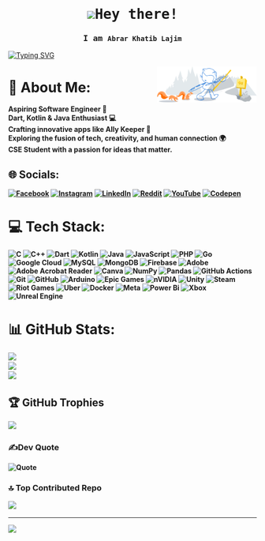 <!-- <h1 align="center">Hi 👋, I'm Lajim </h1> -->
<!-- <h3 align="center">A CS student from Bangladesh</h3> -->

<samp>
    <h1 align="center"><img src="https://raw.githubusercontent.com/MartinHeinz/MartinHeinz/master/wave.gif" width="32px">Hey there!</h1>
</samp>

<samp>
    <h3 align="center">I am <code><b>Abrar Khatib Lajim</b></code></h3>
</samp>

[![Typing SVG](http://readme-typing-svg.herokuapp.com?font=Fira+Code&pause=1000&width=435&lines=Arch+Linux+%2B+KDE+plasma;A+student+at+PSTU;studying+BSc.+in+CSE+)](https://git.io/typing-svg)

<!-- Git Header SVG -->
<p><img width="40%" align="right" alt="Github Header" src="git-header.svg"/></p>

<b>



# 💫 About Me:
Aspiring Software Engineer 🚀 <br>Dart, Kotlin & Java Enthusiast 💻 <br>Crafting innovative apps like Ally Keeper 🌟 <br>Exploring the fusion of tech, creativity, and human connection 🌍 <br>CSE Student with a passion for ideas that matter.


## 🌐 Socials:
[![Facebook](https://img.shields.io/badge/Facebook-%231877F2.svg?logo=Facebook&logoColor=white)](https://facebook.com/august.abrar) [![Instagram](https://img.shields.io/badge/Instagram-%23E4405F.svg?logo=Instagram&logoColor=white)](https://instagram.com/abrar_khatibb) [![LinkedIn](https://img.shields.io/badge/LinkedIn-%230077B5.svg?logo=linkedin&logoColor=white)](https://linkedin.com/in/abrar-khatib) [![Reddit](https://img.shields.io/badge/Reddit-%23FF4500.svg?logo=Reddit&logoColor=white)](https://reddit.com/user/abrar_khatib) [![YouTube](https://img.shields.io/badge/YouTube-%23FF0000.svg?logo=YouTube&logoColor=white)](https://youtube.com/@proxymo6132) [![Codepen](https://img.shields.io/badge/Codepen-000000?style=for-the-badge&logo=codepen&logoColor=white)](https://codepen.io/Abrar-Khatib) 

# 💻 Tech Stack:
![C](https://img.shields.io/badge/c-%2300599C.svg?style=for-the-badge&logo=c&logoColor=white) ![C++](https://img.shields.io/badge/c++-%2300599C.svg?style=for-the-badge&logo=c%2B%2B&logoColor=white) ![Dart](https://img.shields.io/badge/dart-%230175C2.svg?style=for-the-badge&logo=dart&logoColor=white) ![Kotlin](https://img.shields.io/badge/kotlin-%237F52FF.svg?style=for-the-badge&logo=kotlin&logoColor=white) ![Java](https://img.shields.io/badge/java-%23ED8B00.svg?style=for-the-badge&logo=openjdk&logoColor=white) ![JavaScript](https://img.shields.io/badge/javascript-%23323330.svg?style=for-the-badge&logo=javascript&logoColor=%23F7DF1E) ![PHP](https://img.shields.io/badge/php-%23777BB4.svg?style=for-the-badge&logo=php&logoColor=white) ![Go](https://img.shields.io/badge/go-%2300ADD8.svg?style=for-the-badge&logo=go&logoColor=white) ![Google Cloud](https://img.shields.io/badge/GoogleCloud-%234285F4.svg?style=for-the-badge&logo=google-cloud&logoColor=white) ![MySQL](https://img.shields.io/badge/mysql-4479A1.svg?style=for-the-badge&logo=mysql&logoColor=white) ![MongoDB](https://img.shields.io/badge/MongoDB-%234ea94b.svg?style=for-the-badge&logo=mongodb&logoColor=white) ![Firebase](https://img.shields.io/badge/firebase-a08021?style=for-the-badge&logo=firebase&logoColor=ffcd34) ![Adobe](https://img.shields.io/badge/adobe-%23FF0000.svg?style=for-the-badge&logo=adobe&logoColor=white) ![Adobe Acrobat Reader](https://img.shields.io/badge/Adobe%20Acrobat%20Reader-EC1C24.svg?style=for-the-badge&logo=Adobe%20Acrobat%20Reader&logoColor=white) ![Canva](https://img.shields.io/badge/Canva-%2300C4CC.svg?style=for-the-badge&logo=Canva&logoColor=white) ![NumPy](https://img.shields.io/badge/numpy-%23013243.svg?style=for-the-badge&logo=numpy&logoColor=white) ![Pandas](https://img.shields.io/badge/pandas-%23150458.svg?style=for-the-badge&logo=pandas&logoColor=white) ![GitHub Actions](https://img.shields.io/badge/github%20actions-%232671E5.svg?style=for-the-badge&logo=githubactions&logoColor=white) ![Git](https://img.shields.io/badge/git-%23F05033.svg?style=for-the-badge&logo=git&logoColor=white) ![GitHub](https://img.shields.io/badge/github-%23121011.svg?style=for-the-badge&logo=github&logoColor=white) ![Arduino](https://img.shields.io/badge/-Arduino-00979D?style=for-the-badge&logo=Arduino&logoColor=white) ![Epic Games](https://img.shields.io/badge/epicgames-%23313131.svg?style=for-the-badge&logo=epicgames&logoColor=white) ![nVIDIA](https://img.shields.io/badge/nVIDIA-%2376B900.svg?style=for-the-badge&logo=nVIDIA&logoColor=white) ![Unity](https://img.shields.io/badge/unity-%23000000.svg?style=for-the-badge&logo=unity&logoColor=white) ![Steam](https://img.shields.io/badge/steam-%23000000.svg?style=for-the-badge&logo=steam&logoColor=white) ![Riot Games](https://img.shields.io/badge/riotgames-D32936.svg?style=for-the-badge&logo=riotgames&logoColor=white) ![Uber](https://img.shields.io/badge/Uber-%23000000.svg?style=for-the-badge&logo=Uber&logoColor=white) ![Docker](https://img.shields.io/badge/docker-%230db7ed.svg?style=for-the-badge&logo=docker&logoColor=white) ![Meta](https://img.shields.io/badge/Meta-%230467DF.svg?style=for-the-badge&logo=Meta&logoColor=white) ![Power Bi](https://img.shields.io/badge/power_bi-F2C811?style=for-the-badge&logo=powerbi&logoColor=black) ![Xbox](https://img.shields.io/badge/xbox-%23107C10.svg?style=for-the-badge&logo=xbox&logoColor=white) ![Unreal Engine](https://img.shields.io/badge/unrealengine-%23313131.svg?style=for-the-badge&logo=unrealengine&logoColor=white)
# 📊 GitHub Stats:
![](https://github-readme-stats.vercel.app/api?username=Abrarbb&theme=noctis_minimus&hide_border=false&include_all_commits=true&count_private=true)<br/>
![](https://github-readme-streak-stats.herokuapp.com/?user=Abrarbb&theme=noctis_minimus&hide_border=false)<br/>
![](https://github-readme-stats.vercel.app/api/top-langs/?username=Abrarbb&theme=noctis_minimus&hide_border=false&include_all_commits=true&count_private=true&layout=compact)

## 🏆 GitHub Trophies
![](https://github-profile-trophy.vercel.app/?username=Abrarbb&theme=radical&no-frame=false&no-bg=false&margin-w=4)

### ✍️Dev Quote
![Quote](https://github-readme-quotes-bay.vercel.app/quote?theme=dark&animation=grow_out_in)

### 🔝 Top Contributed Repo
![](https://github-contributor-stats.vercel.app/api?username=Abrarbb&limit=5&theme=dark&combine_all_yearly_contributions=true)

---
[![](https://visitcount.itsvg.in/api?id=Abrarbb&icon=0&color=0)](https://visitcount.itsvg.in)

<!-- Proudly created with GPRM ( https://gprm.itsvg.in ) -->
